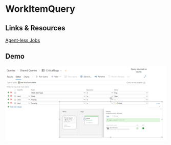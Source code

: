 # WorkItemQuery

## Links & Resources

[Agent-less Jobs](https://learn.microsoft.com/en-us/azure/devops/pipelines/process/phases?view=azure-devops&tabs=yaml)

## Demo

![release-gate](_images/release-gate.png)
